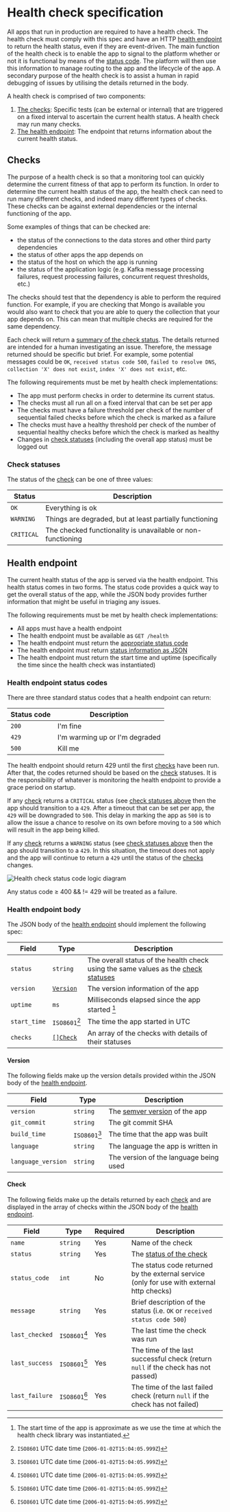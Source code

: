 # Health check specification

All apps that run in production are required to have a health check.  The health check must comply with this spec and have an HTTP [health endpoint](#health-endpoint) to return the health status, even if they are event-driven.  The main function of the health check is to enable the app to signal to the platform whether or not it is functional by means of the [status code](#health-endpoint-status-codes).  The platform will then use this information to manage routing to the app and the lifecycle of the app.  A secondary purpose of the health check is to assist a human in rapid debugging of issues by utilising the details returned in the body.

A health check is comprised of two components:

1. [The checks](#checks): Specific tests (can be external or internal) that are triggered on a fixed interval to ascertain the current health status.  A health check may run many checks.
2. [The health endpoint](#health-endpoint): The endpoint that returns information about the current health status.

## Checks

The purpose of a health check is so that a monitoring tool can quickly determine the current fitness of that app to perform its function.  In order to determine the current health status of the app, the health check can need to run many different checks, and indeed many different types of checks.  These checks can be against external dependencies or the internal functioning of the app.

Some examples of things that can be checked are:

* the status of the connections to the data stores and other third party dependencies
* the status of other apps the app depends on
* the status of the host on which the app is running
* the status of the application logic (e.g. Kafka message processing failures, request processing failures, concurrent request thresholds, etc.)

The checks should test that the dependency is able to perform the required function. For example, if you are checking that Mongo is available you would also want to check that you are able to query the collection that your app depends on.  This can mean that multiple checks are required for the same dependency.

Each check will return a [summary of the check status](#check). The details returned are intended for a human investigating an issue. Therefore, the message returned should be specific but brief.  For example, some potential messages could be `OK`, `received status code 500`, `failed to resolve DNS`, `collection 'X' does not exist`, `index 'X' does not exist`, etc.

The following requirements must be met by health check implementations:

* The app must perform checks in order to determine its current status.
* The checks must all run all on a fixed interval that can be set per app
* The checks must have a failure threshold per check of the number of sequential failed checks before which the check is marked as a failure
* The checks must have a healthy threshold per check of the number of sequential healthy checks before which the check is marked as healthy
* Changes in [check statuses](#check-statuses) (including the overall app status) must be logged out

### Check statuses

The status of the [check](#checks) can be one of three values:

Status     | Description
-----------|--------------
`OK`       | Everything is ok
`WARNING`  | Things are degraded, but at least partially functioning
`CRITICAL` | The checked functionality is unavailable or non-functioning

## Health endpoint

The current health status of the app is served via the health endpoint.  This health status comes in two forms.  The status code provides a quick way to get the overall status of the app, while the JSON body provides further information that might be useful in triaging any issues.

The following requirements must be met by health check implementations:

* All apps must have a health endpoint
* The health endpoint must be available as `GET /health`
* The health endpoint must return the [appropriate status code](#health-endpoint-status-codes)
* The health endpoint must return [status information as JSON](#health-endpoint-body)
* The health endpoint must return the start time and uptime (specifically the time since the health check was instantiated)

### Health endpoint status codes

There are three standard status codes that a health endpoint can return:

Status code | Description
------------|------------------------
`200`       | I'm fine
`429`       | I'm warming up or I'm degraded
`500`       | Kill me

The health endpoint should return 429 until the first [checks](#checks) have been run.  After that, the codes returned should be based on the [check](#checks) statuses.  It is the responsibility of whatever is monitoring the health endpoint to provide a grace period on startup.

If any [check](#checks) returns a `CRITICAL` status (see [check statuses above](#check-statuses) then the app should transition to a `429`.  After a timeout that can be set per app, the `429` will be downgraded to `500`.  This delay in marking the app as `500` is to allow the issue a chance to resolve on its own before moving to a `500` which will result in the app being killed.

If any [check](#checks) returns a `WARNING` status (see [check statuses above](#check-statuses) then the app should transition to a `429`.  In this situation, the timeout does not apply and the app will continue to return a `429` until the status of the [checks](#checks) changes.

![Health check status code logic diagram](../img/health-check-status-code-logic.svg)

Any status code ≥ 400 && != 429 will be treated as a failure.

### Health endpoint body

The JSON body of the [health endpoint](#health-endpoint) should implement the following spec:

Field        | Type     | Description
-------------|----------|---------------
`status`     | `string` | The overall status of the health check using the same values as the [check statuses](#check-statuses)
`version`    | [`Version`](#version) | The version information of the app
`uptime`     | `ms`     | Milliseconds elapsed since the app started [^1]
`start_time` | `ISO8601`[^2] | The time the app started in UTC
`checks`     | [`[]Check`](#check)   | An array of the checks with details of their statuses

[^1]: The start time of the app is approximate as we use the time at which the health check library was instantiated.

[^2]: `ISO8601` UTC date time (`2006-01-02T15:04:05.999Z`)

#### Version

The following fields make up the version details provided within the JSON body of the [health endpoint](#health-endpoint).

Field              | Type     | Description
-------------------|----------|---------------
`version`          | `string` | The [semver version](https://semver.org/) of the app
`git_commit`       | `string` | The git commit SHA
`build_time`       | `ISO8601`[^3] | The time that the app was built
`language`         | `string` | The language the app is written in
`language_version` | `string` | The version of the language being used

[^3]: `ISO8601` UTC date time (`2006-01-02T15:04:05.999Z`)

#### Check

The following fields make up the details returned by each [check](#checks) and are displayed in the array of checks within the JSON body of the [health endpoint](#health-endpoint).

Field          | Type     | Required | Description
---------------|----------|----------|--------------
`name`         | `string` | Yes      | Name of the check
`status`       | `string` | Yes      | The [status of the check](#check-statuses)
`status_code`  | `int`    | No       | The status code returned by the external service (only for use with external http checks)
`message`      | `string` | Yes      | Brief description of the status (i.e. `OK` or `received status code 500`)
`last_checked` | `ISO8601`[^4] | Yes | The last time the check was run
`last_success` | `ISO8601`[^4] | Yes | The time of the last successful check (return `null` if the check has not passed)
`last_failure` | `ISO8601`[^4] | Yes | The time of the last failed check (return `null` if the check has not failed)

[^4]: `ISO8601` UTC date time (`2006-01-02T15:04:05.999Z`)
